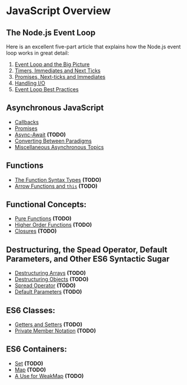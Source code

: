 # JavaScript Overview

## The Node.js Event Loop
Here is an excellent five-part article that explains how the Node.js event loop works in great detail:

1. [Event Loop and the Big Picture](https://jsblog.insiderattack.net/event-loop-and-the-big-picture-nodejs-event-loop-part-1-1cb67a182810)
2. [Timers, Immediates and Next Ticks](https://jsblog.insiderattack.net/timers-immediates-and-process-nexttick-nodejs-event-loop-part-2-2c53fd511bb3)
3. [Promises, Next-ticks and Immediates](https://jsblog.insiderattack.net/promises-next-ticks-and-immediates-nodejs-event-loop-part-3-9226cbe7a6aa)
4. [Handling I/O](https://jsblog.insiderattack.net/handling-io-nodejs-event-loop-part-4-418062f917d1)
5. [Event Loop Best Practices](https://jsblog.insiderattack.net/event-loop-best-practices-nodejs-event-loop-part-5-e29b2b50bfe2)

## Asynchronous JavaScript
- [Callbacks](./asynchronous/callbacks.md)
- [Promises](./asynchronous/promises.md)
- [Async-Await](./asynchronous/async-await.md) **(TODO)**
- [Converting Between Paradigms](./asynchronous/converting-between-paradigms.md)
- [Miscellaneous Asynchronous Topics](./asynchronous/miscellaneous.md)

## Functions
- [The Function Syntax Types](./functions/syntax.md) **(TODO)**
- [Arrow Functions and `this`](./functions/arrow-functions.md) **(TODO)**

## Functional Concepts:
- [Pure Functions](./fp-concepts/pure-functions.md) **(TODO)**
- [Higher Order Functions](./fp-concepts/higher-order.md) **(TODO)**
- [Closures](./fp-concepts/closures.md) **(TODO)**

## Destructuring, the Spead Operator, Default Parameters, and Other ES6 Syntactic Sugar
- [Destructuring Arrays](./sugar/destructuring-arrays.md) **(TODO)**
- [Destructuring Objects](./sugar/destructuring-objects.md) **(TODO)**
- [Spread Operator](./sugar/spread-operator.md) **(TODO)**
- [Default Parameters](./sugar/default-parameters.md) **(TODO)**

## ES6 Classes:
- [Getters and Setters](./classes/getters-setters.md) **(TODO)**
- [Private Member Notation](./classes/private-members.md) **(TODO)**

## ES6 Containers:
- [Set](./containers/set.md) **(TODO)**
- [Map](./containers/map.md) **(TODO)**
- [A Use for WeakMap](./containers/weakmap.md) **(TODO)**
